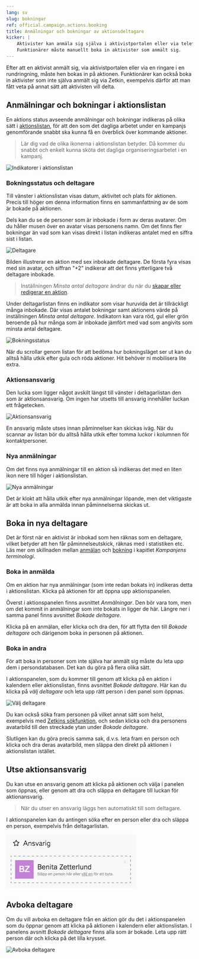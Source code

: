```yaml
---
lang: sv
slug: bokningar
ref: official.campaign.actions.booking
title: Anmälningar och bokningar av aktionsdeltagare
kicker: |
    Aktivister kan anmäla sig själva i aktivistportalen eller via telefon.
    Funktionärer måste manuellt boka in aktivister som anmält sig.
---
```


Efter att en aktivist anmält sig, via aktivistportalen eller via en ringare i
en rundringning, måste hen bokas in på aktionen. Funktionärer kan också boka
in aktivister som inte själva anmält sig via Zetkin, exempelvis därför att man
fått veta på annat sätt att aktivisten vill delta.

## Anmälningar och bokningar i aktionslistan
En aktions status avseende anmälningar och bokningar indikeras på olika sätt i
[aktionslistan](../#organisera-med-aktionslistan), för att den som det dagliga
arbetet under en kampanjs genomförande snabbt ska kunna få en överblick över
kommande aktioner.

> Lär dig vad de olika ikonerna i aktionslistan betyder. Då kommer du snabbt
> och enkelt kunna sköta det dagliga organiseringsarbetet i en kampanj.

![Indikatorer i aktionslistan](./indikatorer-i-aktionslistan.png)

### Bokningsstatus och deltagare
Till vänster i aktionslistan visas datum, aktivitet och plats för aktionen.
Precis till höger om denna information finns en sammanfattning av de som
är bokade på aktionen.

Dels kan du se de personer som är inbokade i form av deras avatarer. Om du
håller musen över en avatar visas personens namn. Om det finns fler bokningar än
vad som kan visas direkt i listan indikeras antalet med en siffra sist i listan.

![Deltagare](./deltagare.png)

Bilden illustrerar en aktion med sex inbokade deltagare. De första fyra visas
med sin avatar, och siffran "+2" indikerar att det finns ytterligare två
deltagare inbokade.

> Inställningen _Minsta antal deltagare_ ändrar du när du [skapar eller
> redigerar en aktion](../skapa-och-redigera).

Under deltagarlistan finns en indikator som visar huruvida det är tillräckligt
många inbokade. Där visas antalet bokningar samt aktionens värde på
inställningen _Minsta antal deltagare_. Indikatorn kan vara röd, gul eller
grön beroende på hur många som är inbokade jämfört med vad som angivits som
minsta antal deltagare.

![Bokningsstatus](./bokningsstatus.png)

När du scrollar genom listan för att bedöma hur bokningsläget ser ut kan du
alltså hålla utkik efter gula och röda aktioner. Hit behöver ni mobilisera
lite extra.

### Aktionsansvarig
Den lucka som ligger något avskilt längst till vänster i deltagarlistan den som
är aktionsansvarig. Om ingen har utsetts till ansvarig innehåller luckan ett
frågetecken.

![Aktionsansvarig](./ansvarig.png)

En ansvarig måste utses innan påminnelser kan skickas iväg. När du scannar
av listan bör du alltså hålla utkik efter tomma luckor i kolumnen för
kontaktpersoner.

### Nya anmälningar
Om det finns nya anmälningar till en aktion så indikeras det med en liten ikon
nere till höger i aktionslistan.

![Nya anmälningar](./anmalningar.png)

Det är klokt att hålla utkik efter nya anmälningar löpande, men det viktigaste
är att boka in alla anmälda innan påminnelserna skickas ut.

## Boka in nya deltagare
Det är först när en aktivist är inbokad som hen räknas som en deltagare, vilket
betyder att hen får påminnelseutskick, räknas med i statistiken etc. Läs mer om
skillnaden mellan [anmälan](../../grunderna#anmlan) och [bokning](../../grunderna#bokning)
i kapitlet _Kampanjens terminologi_.

### Boka in anmälda
Om en aktion har nya anmälningar (som inte redan bokats in) indikeras detta i
aktionslistan. Klicka på aktionen för att öppna upp aktionspanelen.

Överst i aktionspanelen finns avsnittet _Anmälningar_. Den bör vara tom, men
om det kommit in anmälningar som inte bokats in ligger de här. Längre ner i
samma panel finns avsnittet _Bokade deltagare_.

Klicka på en anmälan, eller klicka och dra den, för att flytta den till _Bokade
deltagare_ och därigenom boka in personen på aktionen.

### Boka in andra
För att boka in personer som inte själva har anmält sig måste du leta upp dem
i persondatabasen. Det kan du göra på flera olika sätt.

I aktionspanelen, som du kommer till genom att klicka på en aktion i kalendern
eller aktionslistan, finns avsnittet _Bokade deltagare_. Här kan du klicka på
_välj deltagare_ och leta upp rätt person i den panel som öppnas.

![Välj deltagare](./valj-deltagare.png)

Du kan också söka fram personen på vilket annat sätt som helst, exempelvis med
[Zetkins sökfunktion](/sv/for-funktionarer/zetkin-organize/sok/), och sedan
klicka och dra personens avatarbild till den streckade ytan under _Bokade
deltagare_.

Slutligen kan du göra precis samma sak, d.v.s. leta fram en person och klicka
och dra deras avatarbild, men släppa den direkt på aktionen i aktionslistan
istället.

## Utse aktionsansvarig
Du kan utse en ansvarig genom att klicka på aktionen och välja i panelen som
öppnas, eller genom att dra och släppa en deltagare till luckan för
aktionansvarig.

> När du utser en ansvarig läggs hen automatiskt till som deltagare.

I aktionspanelen kan du antingen söka efter en person eller dra och släppa
en person, exempelvis från deltagarlistan.

![Aktionsansvarig](./aktionsansvarig.png)

## Avboka deltagare
Om du vill avboka en deltagare från en aktion gör du det i aktionspanelen som
du öppnar genom att klicka på aktionen i kalendern eller aktionslistan. I
panelens avsnitt _Bokade deltagare_ finns alla som är bokade. Leta upp rätt
person där och klicka på det lilla krysset.

![Avboka deltagare](./avboka-deltagare.png)
